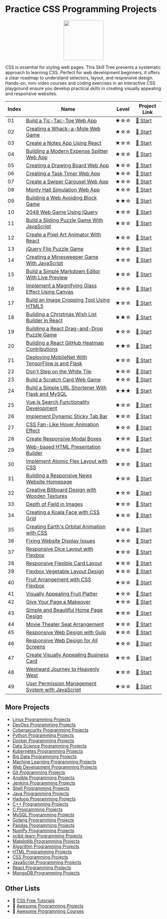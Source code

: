 # Practice CSS Programming Projects

<div align="center">
<img width="128px" src="https://file.labex.io/path/YheSJQuYYCNJ.png">
</div>

CSS is essential for styling web pages. This Skill Tree presents a systematic approach to learning CSS. Perfect for web development beginners, it offers a clear roadmap to understand selectors, layout, and responsive design. Hands-on, non-video courses and coding exercises in an interactive CSS playground ensure you develop practical skills in creating visually appealing and responsive websites.

|   Index | Name                                                                                                                                    | Level   | Project Link                                                                                  |
|---------|-----------------------------------------------------------------------------------------------------------------------------------------|---------|-----------------------------------------------------------------------------------------------|
|      01 | [Build a Tic-Tac-Toe Web App](https://labex.io/courses/project-build-a-tic-tac-toe-web-app)                                             | ★☆☆     | [🚀 Start](https://labex.io/courses/project-build-a-tic-tac-toe-web-app)                       |
|      02 | [Creating a Whack-a-Mole Web Game](https://labex.io/courses/project-creating-a-whack-a-mole-web-game)                                   | ★☆☆     | [🚀 Start](https://labex.io/courses/project-creating-a-whack-a-mole-web-game)                  |
|      03 | [Create a Notes App Using React](https://labex.io/courses/project-create-a-notes-app-using-react)                                       | ★☆☆     | [🚀 Start](https://labex.io/courses/project-create-a-notes-app-using-react)                    |
|      04 | [Building a Modern Expense Splitter Web App](https://labex.io/courses/project-building-a-expense-splitter-web-app)                      | ★☆☆     | [🚀 Start](https://labex.io/courses/project-building-a-expense-splitter-web-app)               |
|      05 | [Creating a Drawing Board Web App](https://labex.io/courses/project-creating-a-drawing-board-web-app)                                   | ★☆☆     | [🚀 Start](https://labex.io/courses/project-creating-a-drawing-board-web-app)                  |
|      06 | [Creating a Task Timer Web App](https://labex.io/courses/project-creating-a-task-timer-web-app)                                         | ★☆☆     | [🚀 Start](https://labex.io/courses/project-creating-a-task-timer-web-app)                     |
|      07 | [Create a Swiper Carousel Web App](https://labex.io/courses/project-create-a-swiper-carousel-web-app)                                   | ★☆☆     | [🚀 Start](https://labex.io/courses/project-create-a-swiper-carousel-web-app)                  |
|      08 | [Monty Hall Simulation Web App](https://labex.io/courses/project-monty-hall-problem-simulation-web-app)                                 | ★☆☆     | [🚀 Start](https://labex.io/courses/project-monty-hall-problem-simulation-web-app)             |
|      09 | [Building a Web Avoiding Block Game](https://labex.io/courses/project-building-a-web-avoiding-block-game)                               | ★★☆     | [🚀 Start](https://labex.io/courses/project-building-a-web-avoiding-block-game)                |
|      10 | [2048 Web Game Using jQuery](https://labex.io/courses/project-2048-web-game-using-jquery)                                               | ★☆☆     | [🚀 Start](https://labex.io/courses/project-2048-web-game-using-jquery)                        |
|      11 | [Build a Sliding Puzzle Game With JavaScript](https://labex.io/courses/project-build-a-sliding-puzzle-game-with-javascript)             | ★☆☆     | [🚀 Start](https://labex.io/courses/project-build-a-sliding-puzzle-game-with-javascript)       |
|      12 | [Create a Pixel Art Animator With React](https://labex.io/courses/project-create-a-pixel-art-animator-with-react)                       | ★☆☆     | [🚀 Start](https://labex.io/courses/project-create-a-pixel-art-animator-with-react)            |
|      13 | [jQuery Flip Puzzle Game](https://labex.io/courses/project-jquery-flip-puzzle-game)                                                     | ★☆☆     | [🚀 Start](https://labex.io/courses/project-jquery-flip-puzzle-game)                           |
|      14 | [Creating a Minesweeper Game With JavaScript](https://labex.io/courses/project-creating-a-minesweeper-game-with-javascript)             | ★☆☆     | [🚀 Start](https://labex.io/courses/project-creating-a-minesweeper-game-with-javascript)       |
|      15 | [Build a Simple Markdown Editor With Live Preview](https://labex.io/courses/project-build-a-simple-markdown-editor-with-live-preview)   | ★☆☆     | [🚀 Start](https://labex.io/courses/project-build-a-simple-markdown-editor-with-live-preview)  |
|      16 | [Implement a Magnifying Glass Effect Using Canvas](https://labex.io/courses/project-implement-a-magnifying-glass-effect-using-canvas)   | ★☆☆     | [🚀 Start](https://labex.io/courses/project-implement-a-magnifying-glass-effect-using-canvas)  |
|      17 | [Build an Image Cropping Tool Using HTML5](https://labex.io/courses/project-build-an-image-cropping-tool-using-html5)                   | ★☆☆     | [🚀 Start](https://labex.io/courses/project-build-an-image-cropping-tool-using-html5)          |
|      18 | [Building a Christmas Wish List Builder in React](https://labex.io/courses/project-building-a-christmas-wish-list-builder-in-react)     | ★★☆     | [🚀 Start](https://labex.io/courses/project-building-a-christmas-wish-list-builder-in-react)   |
|      19 | [Building a React Drag-and-Drop Puzzle Game](https://labex.io/courses/project-building-a-react-drag-and-drop-puzzle-game)               | ★☆☆     | [🚀 Start](https://labex.io/courses/project-building-a-react-drag-and-drop-puzzle-game)        |
|      20 | [Building a React GitHub Heatmap Contributions](https://labex.io/courses/project-building-a-react-github-heatmap-contributions)         | ★★☆     | [🚀 Start](https://labex.io/courses/project-building-a-react-github-heatmap-contributions)     |
|      21 | [Deploying MobileNet With TensorFlow.js and Flask](https://labex.io/courses/project-deploying-mobilenet-with-tensorflowjs-and-flask)    | ★☆☆     | [🚀 Start](https://labex.io/courses/project-deploying-mobilenet-with-tensorflowjs-and-flask)   |
|      22 | [Don't Step on the White Tile](https://labex.io/courses/project-dont-step-on-the-white-tile)                                            | ★☆☆     | [🚀 Start](https://labex.io/courses/project-dont-step-on-the-white-tile)                       |
|      23 | [Build a Scratch Card Web Game](https://labex.io/courses/project-scratch-card-game)                                                     | ★☆☆     | [🚀 Start](https://labex.io/courses/project-scratch-card-game)                                 |
|      24 | [Build a Simple URL Shortener With Flask and MySQL](https://labex.io/courses/project-build-a-simple-url-shortener-with-flask-and-mysql) | ★★★     | [🚀 Start](https://labex.io/courses/project-build-a-simple-url-shortener-with-flask-and-mysql) |
|      25 | [Vue.js Search Functionality Development](https://labex.io/courses/project-do-a-search)                                                 | ★☆☆     | [🚀 Start](https://labex.io/courses/project-do-a-search)                                       |
|      26 | [Implement Dynamic Sticky Tab Bar](https://labex.io/courses/project-dynamic-tab-bar)                                                    | ★☆☆     | [🚀 Start](https://labex.io/courses/project-dynamic-tab-bar)                                   |
|      27 | [CSS Fan-Like Hover Animation Effect](https://labex.io/courses/project-unfold-your-fan)                                                 | ★☆☆     | [🚀 Start](https://labex.io/courses/project-unfold-your-fan)                                   |
|      28 | [Create Responsive Modal Boxes](https://labex.io/courses/project-naughty-modal-box)                                                     | ★☆☆     | [🚀 Start](https://labex.io/courses/project-naughty-modal-box)                                 |
|      29 | [Web-based HTML Presentation Builder](https://labex.io/courses/project-web-ppt)                                                         | ★☆☆     | [🚀 Start](https://labex.io/courses/project-web-ppt)                                           |
|      30 | [Implement Atomic Flex Layout with CSS](https://labex.io/courses/project-atomic-css)                                                    | ★☆☆     | [🚀 Start](https://labex.io/courses/project-atomic-css)                                        |
|      31 | [Building a Responsive News Website Homepage](https://labex.io/courses/project-creating-website-homepage)                               | ★☆☆     | [🚀 Start](https://labex.io/courses/project-creating-website-homepage)                         |
|      32 | [Creative Billboard Design with Wooden Textures](https://labex.io/courses/project-creative-billboard)                                   | ★☆☆     | [🚀 Start](https://labex.io/courses/project-creative-billboard)                                |
|      33 | [Depth of Field in Images](https://labex.io/courses/project-depth-of-field-in-images)                                                   | ★☆☆     | [🚀 Start](https://labex.io/courses/project-depth-of-field-in-images)                          |
|      34 | [Creating a Koala Face with CSS Grid](https://labex.io/courses/project-draw-a-koala)                                                    | ★☆☆     | [🚀 Start](https://labex.io/courses/project-draw-a-koala)                                      |
|      35 | [Creating Earth's Orbital Animation with CSS](https://labex.io/courses/project-exploring-the-earth)                                     | ★☆☆     | [🚀 Start](https://labex.io/courses/project-exploring-the-earth)                               |
|      36 | [Fixing Website Display Issues](https://labex.io/courses/project-fix-website-display)                                                   | ★☆☆     | [🚀 Start](https://labex.io/courses/project-fix-website-display)                               |
|      37 | [Responsive Dice Layout with Flexbox](https://labex.io/courses/project-flex-dice-layout)                                                | ★☆☆     | [🚀 Start](https://labex.io/courses/project-flex-dice-layout)                                  |
|      38 | [Responsive Flexible Card Layout](https://labex.io/courses/project-flexible-card)                                                       | ★☆☆     | [🚀 Start](https://labex.io/courses/project-flexible-card)                                     |
|      39 | [Flexbox Vegetable Layout Design](https://labex.io/courses/project-fresh-vegetables)                                                    | ★☆☆     | [🚀 Start](https://labex.io/courses/project-fresh-vegetables)                                  |
|      40 | [Fruit Arrangement with CSS Flexbox](https://labex.io/courses/project-fruit-arrangement)                                                | ★☆☆     | [🚀 Start](https://labex.io/courses/project-fruit-arrangement)                                 |
|      41 | [Visually Appealing Fruit Platter](https://labex.io/courses/project-fruit-platter)                                                      | ★☆☆     | [🚀 Start](https://labex.io/courses/project-fruit-platter)                                     |
|      42 | [Give Your Page a Makeover](https://labex.io/courses/project-give-your-page-a-makeover)                                                 | ★☆☆     | [🚀 Start](https://labex.io/courses/project-give-your-page-a-makeover)                         |
|      43 | [Simple and Beautiful Home Page Design](https://labex.io/courses/project-labex-knowledge-network)                                       | ★☆☆     | [🚀 Start](https://labex.io/courses/project-labex-knowledge-network)                           |
|      44 | [Movie Theater Seat Arrangement](https://labex.io/courses/project-movie-theater-seat-arrangement)                                       | ★☆☆     | [🚀 Start](https://labex.io/courses/project-movie-theater-seat-arrangement)                    |
|      45 | [Responsive Web Design with Gulp](https://labex.io/courses/project-responsive-page-layout)                                              | ★☆☆     | [🚀 Start](https://labex.io/courses/project-responsive-page-layout)                            |
|      46 | [Responsive Web Design for All Screens](https://labex.io/courses/project-responsive-web-design)                                         | ★☆☆     | [🚀 Start](https://labex.io/courses/project-responsive-web-design)                             |
|      47 | [Create Visually Appealing Business Card](https://labex.io/courses/project-user-business-cards)                                         | ★☆☆     | [🚀 Start](https://labex.io/courses/project-user-business-cards)                               |
|      48 | [Westward Journey to Heavenly West](https://labex.io/courses/project-westward-journey-to-heavenly-west)                                 | ★☆☆     | [🚀 Start](https://labex.io/courses/project-westward-journey-to-heavenly-west)                 |
|      49 | [User Permission Management System with JavaScript](https://labex.io/courses/project-permission-management)                             | ★☆☆     | [🚀 Start](https://labex.io/courses/project-permission-management)                             |

## More Projects

- [Linux Programming Projects](https://github.com/labex-labs/practice-linux-programming-projects)
- [DevOps Programming Projects](https://github.com/labex-labs/practice-devops-programming-projects)
- [Cybersecurity Programming Projects](https://github.com/labex-labs/practice-cybersecurity-programming-projects)
- [Python Programming Projects](https://github.com/labex-labs/practice-python-programming-projects)
- [Docker Programming Projects](https://github.com/labex-labs/practice-docker-programming-projects)
- [Data Science Programming Projects](https://github.com/labex-labs/practice-data-science-programming-projects)
- [Kubernetes Programming Projects](https://github.com/labex-labs/practice-kubernetes-programming-projects)
- [Big Data Programming Projects](https://github.com/labex-labs/practice-bigdata-programming-projects)
- [Machine Learning Programming Projects](https://github.com/labex-labs/practice-ml-programming-projects)
- [Web Development Programming Projects](https://github.com/labex-labs/practice-web-development-programming-projects)
- [Git Programming Projects](https://github.com/labex-labs/practice-git-programming-projects)
- [Ansible Programming Projects](https://github.com/labex-labs/practice-ansible-programming-projects)
- [Jenkins Programming Projects](https://github.com/labex-labs/practice-jenkins-programming-projects)
- [Shell Programming Projects](https://github.com/labex-labs/practice-shell-programming-projects)
- [Java Programming Projects](https://github.com/labex-labs/practice-java-programming-projects)
- [Hadoop Programming Projects](https://github.com/labex-labs/practice-hadoop-programming-projects)
- [C++ Programming Projects](https://github.com/labex-labs/practice-cpp-programming-projects)
- [C Programming Projects](https://github.com/labex-labs/practice-c-programming-projects)
- [MySQL Programming Projects](https://github.com/labex-labs/practice-mysql-programming-projects)
- [Golang Programming Projects](https://github.com/labex-labs/practice-go-programming-projects)
- [Pandas Programming Projects](https://github.com/labex-labs/practice-pandas-programming-projects)
- [NumPy Programming Projects](https://github.com/labex-labs/practice-numpy-programming-projects)
- [scikit-learn Programming Projects](https://github.com/labex-labs/practice-sklearn-programming-projects)
- [Matplotlib Programming Projects](https://github.com/labex-labs/practice-matplotlib-programming-projects)
- [Algorithm Programming Projects](https://github.com/labex-labs/practice-algorithm-programming-projects)
- [HTML Programming Projects](https://github.com/labex-labs/practice-html-programming-projects)
- [CSS Programming Projects](https://github.com/labex-labs/practice-css-programming-projects)
- [JavaScript Programming Projects](https://github.com/labex-labs/practice-javascript-programming-projects)
- [React Programming Projects](https://github.com/labex-labs/practice-react-programming-projects)
- [MongoDB Programming Projects](https://github.com/labex-labs/practice-mongodb-programming-projects)


## Other Lists

- 🔗 [CSS Free Tutorials](https://github.com/labex-labs/css-free-tutorials)
- 🔗 [Awesome Programming Projects](https://github.com/labex-labs/awesome-programming-projects)
- 🔗 [Awesome Programming Courses](https://github.com/labex-labs/awesome-programming-courses)

